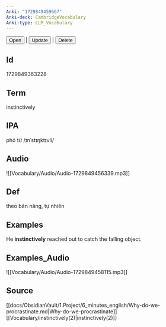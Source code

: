 ```yaml
---
Anki: "1729849459667"
Anki-deck: CambridgeVocabulary
Anki-type: LLM_Vocabulary
---
```

<button class="anki-btn-open">Open</button> | <button class="anki-btn-update">Update</button> | <button class="anki-btn-delete">Delete</button>

## Id
1729849363228
## Term
instinctively
## IPA
phó từ /ɪnˈstɪŋktɪvli/
## Audio
 ![[Vocabulary/Audio/Audio-1729849456339.mp3]]
## Def
 theo bản năng, tự nhiên

## Examples
He **instinctively** reached out to catch the falling object. 

## Examples_Audio
![[Vocabulary/Audio/Audio-1729849458115.mp3]]
## Source
 [[docs/ObsidianVault/1.Project/6_minutes_english/Why-do-we-procrastinate.md|Why-do-we-procrastinate]] [[Vocabulary/instinctively(2)|instinctively(2)]]
